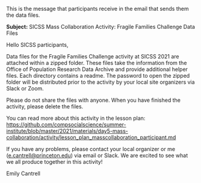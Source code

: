 This is the message that participants receive in the email that sends them the data files.

__Subject:__ SICSS Mass Collaboration Activity: Fragile Families Challenge Data Files

Hello SICSS participants, 

Data files for the Fragile Families Challenge activity at SICSS 2021 are attached within a zipped folder. These files take the information from the Office of Population Research Data Archive and provide additional helper files. Each directory contains a readme. The password to open the zipped folder will be distributed prior to the activity by your local site organizers via Slack or Zoom. 

Please do not share the files with anyone. When you have finished the activity, please delete the files. 

You can read more about this activity in the lesson plan: https://github.com/compsocialscience/summer-institute/blob/master/2021/materials/day5-mass-collaboration/activity/lesson_plan_masscollaboration_participant.md

If you have any problems, please contact your local organizer or me (e.cantrell@princeton.edu) via email or Slack. We are excited to see what we all produce together in this activity!

Emily Cantrell
